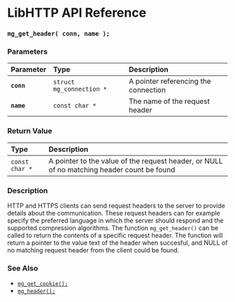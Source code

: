 # LibHTTP API Reference

### `mg_get_header( conn, name );`

### Parameters

| Parameter | Type | Description |
| :--- | :--- | :--- |
|**`conn`**|`struct mg_connection *`| A pointer referencing the connection |
|**`name`**|`const char *`| The name of the request header |

### Return Value

| Type | Description |
| :--- | :--- |
|`const char *`| A pointer to the value of the request header, or NULL of no matching header count be found |

### Description

HTTP and HTTPS clients can send request headers to the server to provide details about the communication. These request headers can for example specify the preferred language in which the server should respond and the supported compression algorithms. The function `mg_get_header()` can be called to return the contents of a specific request header. The function will return a pointer to the value text of the header when succesful, and NULL of no matching request header from the client could be found.

### See Also

* [`mg_get_cookie();`](mg_get_cookie.md)
* [`mg_header();`](mg_header.md)
